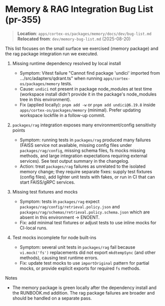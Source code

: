 # Memory & RAG Integration Bug List (pr-355)

> **Location**: `apps/cortex-os/packages/memory/docs/dev/bug-list.md`  
> **Relocated from**: `dev/memory-bug-list.md` (2025-08-20)

This list focuses on the small surface we exercised (memory package) and the rag package integration run we executed.

1. Missing runtime dependency resolved by local install
   - Symptom: Vitest failure "Cannot find package 'undici' imported from .../src/adapters/qdrant.ts" when running `apps/cortex-os/packages/memory` tests.
   - Cause: `undici` not present in package node_modules at test time (workspace install didn't provide it in the package's node_modules tree in this environment).
   - Fix (applied locally): `pnpm add -w` or `pnpm add undici@6.19.8` inside `apps/cortex-os/packages/memory` (minimal). Prefer updating workspace lockfile in a follow-up commit.

2. `packages/rag` integration exposes many environment/config sensitivity points
   - Symptom: running tests in `packages/rag` produced many failures (FAISS service not available, missing config files under `packages/rag/config`, missing schema files, fs mocks missing methods, and large integration expectations requiring external services). See test output summary in the changelog.
   - Action: treat `packages/rag` failures as unrelated to the isolated memory change; they require separate fixes: supply test fixtures (config files), add lighter unit tests with fakes, or run in CI that can start FAISS/gRPC services.

3. Missing test fixtures and mocks
   - Symptom: tests in `packages/rag` expect `packages/rag/config/retrieval.policy.json` and `packages/rag/schemas/retrieval.policy.schema.json` which are absent in this environment -> ENOENT.
   - Fix: add minimal test fixtures or adjust tests to use inline mocks for CI-local runs.

4. Test mocks incomplete for node built-ins
   - Symptom: several unit tests in `packages/rag` fail because `vi.mock('fs')` replacements did not export `mkdtempSync` (and other methods), causing test runtime errors.
   - Fix: update test mocks to use `importOriginal` pattern for partial mocks, or provide explicit exports for required `fs` methods.

Notes

- The memory package is green locally after the dependency install and the RUNBOOK.md addition. The rag package failures are broader and should be handled on a separate pass.
